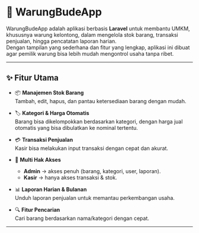 # 🛒 WarungBudeApp

WarungBudeApp adalah aplikasi berbasis **Laravel** untuk membantu UMKM, khususnya warung kelontong, dalam mengelola stok barang, transaksi penjualan, hingga pencatatan laporan harian.  
Dengan tampilan yang sederhana dan fitur yang lengkap, aplikasi ini dibuat agar pemilik warung bisa lebih mudah mengontrol usaha tanpa ribet.

---

## ✨ Fitur Utama

- 📦 **Manajemen Stok Barang**  
  Tambah, edit, hapus, dan pantau ketersediaan barang dengan mudah.

- 🏷️ **Kategori & Harga Otomatis**  
  Barang bisa dikelompokkan berdasarkan kategori, dengan harga jual otomatis yang bisa dibulatkan ke nominal tertentu.

- 💳 **Transaksi Penjualan**  
  Kasir bisa melakukan input transaksi dengan cepat dan akurat.

- 👥 **Multi Hak Akses**  
  - **Admin** → akses penuh (barang, kategori, user, laporan).  
  - **Kasir** → hanya akses transaksi & stok.  

- 📊 **Laporan Harian & Bulanan**  
  Unduh laporan penjualan untuk memantau perkembangan usaha.

- 🔍 **Fitur Pencarian**  
  Cari barang berdasarkan nama/kategori dengan cepat.

---
